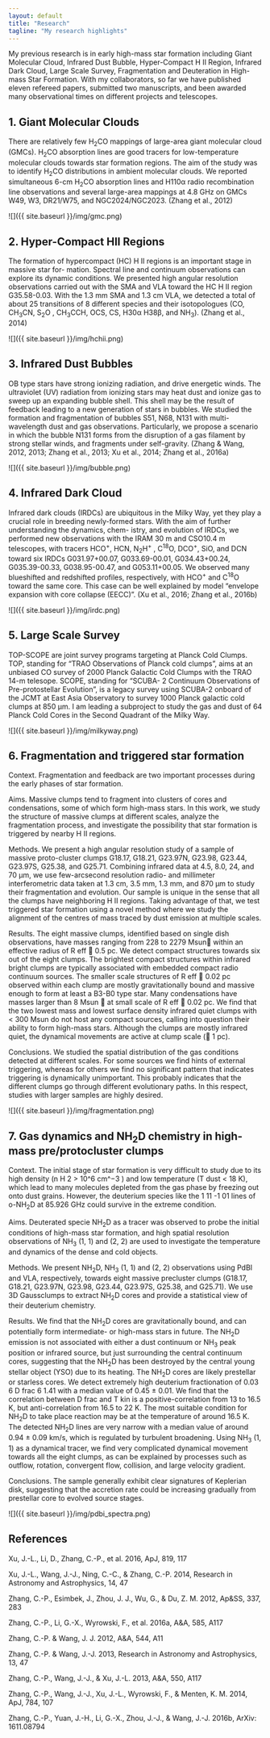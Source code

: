 ```yaml
---
layout: default
title: "Research"
tagline: "My research highlights"
---
```



<!--
## 1. [The discovery of an infrared bipolar outflow](http://adsabs.harvard.edu/abs/2012A%26A...540A..95)
-->
<!--
On the basis of GLIMPSE data we discovered a proto-stellar system driving a bipolar outﬂow. The bipolar outﬂow closely resembles the shape of an hourglass in the infrared. The total luminosity 5507 Lsun, derived from IRAS fluxes, indicates the ongoing formation of a massive star in this region. The spectral energy distribution (SED) of the driving source is fitted with an online SED fitting tool, which results in a spectral index of about 1.2. This, along with the presence of a bipolar outﬂow, suggests the detection of a Class I protostar. The driving source indicates prominent infrared excesses in color-color diagrams based on archived 2 MASS and GLIMPSE data, which is in line with an early evolutionary stage of the system.
-->
<!--
![]({{ site.baseurl }}/img/Bipolar.png)
-->

My previous research is in early high-mass star formation including Giant Molecular Cloud,
Infrared Dust Bubble, Hyper-Compact H II Region, Infrared Dark Cloud, Large Scale Survey,
Fragmentation and Deuteration in High-mass Star Formation. With my collaborators, so far
we have published eleven refereed papers, submitted two manuscripts, and been awarded many
observational times on different projects and telescopes.


## 1. Giant Molecular Clouds

There are relatively few H<sub>2</sub>CO mappings of large-area giant molecular cloud (GMCs). H<sub>2</sub>CO
absorption lines are good tracers for low-temperature molecular clouds towards star formation
regions. The aim of the study was to identify H<sub>2</sub>CO distributions in ambient molecular clouds.
We reported simultaneous 6-cm H<sub>2</sub>CO absorption lines and H110α radio recombination line
observations and several large-area mappings at 4.8 GHz on GMCs W49, W3, DR21/W75, and
NGC2024/NGC2023. (Zhang et al., 2012)

![]({{ site.baseurl }}/img/gmc.png)


## 2. Hyper-Compact HII Regions

The formation of hypercompact (HC) H II regions is an important stage in massive star for-
mation. Spectral line and continuum observations can explore its dynamic conditions. We
presented high angular resolution observations carried out with the SMA and VLA toward the
HC H II region G35.58-0.03. With the 1.3 mm SMA and 1.3 cm VLA, we detected a total of
about 25 transitions of 8 different species and their isotopologues (CO, CH<sub>3</sub>CN, S<sub>2</sub>O , CH<sub>3</sub>CCH,
OCS, CS, H30α H38β, and NH<sub>3</sub>). (Zhang et al., 2014)

![]({{ site.baseurl }}/img/hchii.png)


## 3. Infrared Dust Bubbles

OB type stars have strong ionizing radiation, and drive energetic winds. The ultraviolet (UV)
radiation from ionizing stars may heat dust and ionize gas to sweep up an expanding bubble
shell. This shell may be the result of feedback leading to a new generation of stars in bubbles.
We studied the formation and fragmentation of bubbles S51, N68, N131 with multi-wavelength
dust and gas observations. Particularly, we propose a scenario in which the bubble N131 forms
from the disruption of a gas filament by strong stellar winds, and fragments under self-gravity.
(Zhang & Wang, 2012, 2013; Zhang et al., 2013; Xu et al., 2014; Zhang et al., 2016a)

![]({{ site.baseurl }}/img/bubble.png)


## 4. Infrared Dark Cloud

Infrared dark clouds (IRDCs) are ubiquitous in the Milky Way, yet they play a crucial role
in breeding newly-formed stars. With the aim of further understanding the dynamics, chem-
istry, and evolution of IRDCs, we performed new observations with the IRAM 30 m and 
CSO10.4 m telescopes, with tracers HCO<sup>+</sup>, HCN, N<sub>2</sub>H<sup>+</sup> , C<sup>18</sup>O, DCO<sup>+</sup>, SiO, and DCN toward
six IRDCs G031.97+00.07, G033.69-00.01, G034.43+00.24, G035.39-00.33, G038.95-00.47, and
G053.11+00.05. We observed many blueshifted and redshifted profiles, respectively, with HCO<sup>+</sup>
and C<sup>18</sup>O toward the same core. This case can be well explained by model “envelope expansion
with core collapse (EECC)”. (Xu et al., 2016; Zhang et al., 2016b)

![]({{ site.baseurl }}/img/irdc.png)


## 5. Large Scale Survey

TOP-SCOPE are joint survey programs targeting at Planck Cold Clumps. TOP, standing
for “TRAO Observations of Planck cold clumps”, aims at an unbiased CO survey of 2000
Planck Galactic Cold Clumps with the TRAO 14-m telesope. SCOPE, standing for “SCUBA-
2 Continuum Observations of Pre-protostellar Evolution”, is a legacy survey using SCUBA-2
onboard of the JCMT at East Asia Observatory to survey 1000 Planck galactic cold clumps at
850 μm. I am leading a subproject to study the gas and dust of 64 Planck Cold Cores in the
Second Quadrant of the Milky Way.

![]({{ site.baseurl }}/img/milkyway.png)


## 6. Fragmentation and triggered star formation

Context. Fragmentation and feedback are two important processes during the early phases of star formation.

Aims. Massive clumps tend to fragment into clusters of cores and condensations, some of which form high-mass stars. In this work,
we study the structure of massive clumps at different scales, analyze the fragmentation process, and investigate the possibility that
star formation is triggered by nearby H II regions.

Methods. We present a high angular resolution study of a sample of massive proto-cluster clumps G18.17, G18.21, G23.97N, G23.98,
G23.44, G23.97S, G25.38, and G25.71. Combining infrared data at 4.5, 8.0, 24, and 70 μm, we use few-arcsecond resolution radio-
and millimeter interferometric data taken at 1.3 cm, 3.5 mm, 1.3 mm, and 870 μm to study their fragmentation and evolution. Our
sample is unique in the sense that all the clumps have neighboring H II regions. Taking advantage of that, we test triggered star
formation using a novel method where we study the alignment of the centres of mass traced by dust emission at multiple scales.

Results. The eight massive clumps, identified based on single dish observations, have masses ranging from 228 to 2279 Msun within an
effective radius of R eff ∼ 0.5 pc. We detect compact structures towards six out of the eight clumps. The brightest compact structures
within infrared bright clumps are typically associated with embedded compact radio continuum sources. The smaller scale structures
of R eff ∼ 0.02 pc observed within each clump are mostly gravitationally bound and massive enough to form at least a B3-B0 type star.
Many condensations have masses larger than 8 Msun  at small scale of R eff ∼ 0.02 pc. We find that the two lowest mass and lowest surface
density infrared quiet clumps with < 300 Msun do not host any compact sources, calling into question their ability to form high-mass
stars. Although the clumps are mostly infrared quiet, the dynamical movements are active at clump scale (∼ 1 pc).

Conclusions. We studied the spatial distribution of the gas conditions detected at different scales. For some sources we find hints
of external triggering, whereas for others we find no significant pattern that indicates triggering is dynamically unimportant. This
probably indicates that the different clumps go through different evolutionary paths. In this respect, studies with larger samples are
highly desired.

![]({{ site.baseurl }}/img/fragmentation.png)


## 7. Gas dynamics and NH<sub>2</sub>D chemistry in high-mass pre/protocluster clumps

Context. The initial stage of star formation is very difficult to study due to its high density (n H 2 > 10^6 cm^−3 ) and low temperature
(T dust < 18 K), which lead to many molecules depleted from the gas phase by freezing out onto dust grains. However, the deuterium
species like the 1 11 -1 01 lines of o-NH<sub>2</sub>D at 85.926 GHz could survive in the extreme condition.

Aims. Deuterated specie NH<sub>2</sub>D as a tracer was observed to probe the initial conditions of high-mass star formation, and high spatial
resolution observations of NH<sub>3</sub> (1, 1) and (2, 2) are used to investigate the temperature and dynamics of the dense and cold objects.

Methods. We present NH<sub>2</sub>D, NH<sub>3</sub> (1, 1) and (2, 2) observations using PdBI and VLA, respectively, towards eight massive precluster
clumps (G18.17, G18.21, G23.97N, G23.98, G23.44, G23.97S, G25.38, and G25.71). We use 3D Gaussclumps to extract NH<sub>2</sub>D
cores and provide a statistical view of their deuterium chemistry.

Results. We find that the NH<sub>2</sub>D cores are gravitationally bound, and can potentially form intermediate- or high-mass stars in future.
The NH<sub>2</sub>D emission is not associated with either a dust continuum or NH<sub>3</sub> peak position or infrared source, but just surrounding the
central continuum cores, suggesting that the NH<sub>2</sub>D has been destroyed by the central young stellar object (YSO) due to its heating.
The NH<sub>2</sub>D cores are likely prestellar or starless cores. We detect extremely high deuterium fractionation of 0.03 6 D frac 6 1.41 with
a median value of 0.45 ± 0.01. We find that the correlation between D frac and T kin is a positive-correlation from 13 to 16.5 K, but
anti-correlation from 16.5 to 22 K. The most suitable condition for NH<sub>2</sub>D to take place reaction may be at the temperature of around
16.5 K. The detected NH<sub>2</sub>D lines are very narrow with a median value of around 0.94 ± 0.09 km/s, which is regulated by turbulent
broadening. Using NH<sub>3</sub> (1, 1) as a dynamical tracer, we find very complicated dynamical movement towards all the eight clumps, as
can be explained by processes such as outflow, rotation, convergent flow, collision, and large velocity gradient.

Conclusions. The sample generally exhibit clear signatures of Keplerian disk, suggesting that the accretion rate could be increasing
gradually from prestellar core to evolved source stages.

![]({{ site.baseurl }}/img/pdbi_spectra.png)


## References

Xu, J.-L., Li, D., Zhang, C.-P., et al. 2016, ApJ, 819, 117

Xu, J.-L., Wang, J.-J., Ning, C.-C., & Zhang, C.-P. 2014, Research in Astronomy and Astrophysics, 14, 47

Zhang, C.-P., Esimbek, J., Zhou, J. J., Wu, G., & Du, Z. M. 2012, Ap&SS, 337, 283

Zhang, C.-P., Li, G.-X., Wyrowski, F., et al. 2016a, A&A, 585, A117

Zhang, C.-P. & Wang, J. J. 2012, A&A, 544, A11

Zhang, C.-P. & Wang, J.-J. 2013, Research in Astronomy and Astrophysics, 13, 47

Zhang, C.-P., Wang, J.-J., & Xu, J.-L. 2013, A&A, 550, A117

Zhang, C.-P., Wang, J.-J., Xu, J.-L., Wyrowski, F., & Menten, K. M. 2014, ApJ, 784, 107

Zhang, C.-P., Yuan, J.-H., Li, G.-X., Zhou, J.-J., & Wang, J.-J. 2016b, ArXiv: 1611.08794
